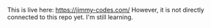 This is live here: https://jimmy-codes.com/
However, it is not directly connected to this repo yet. I'm still learning. 
